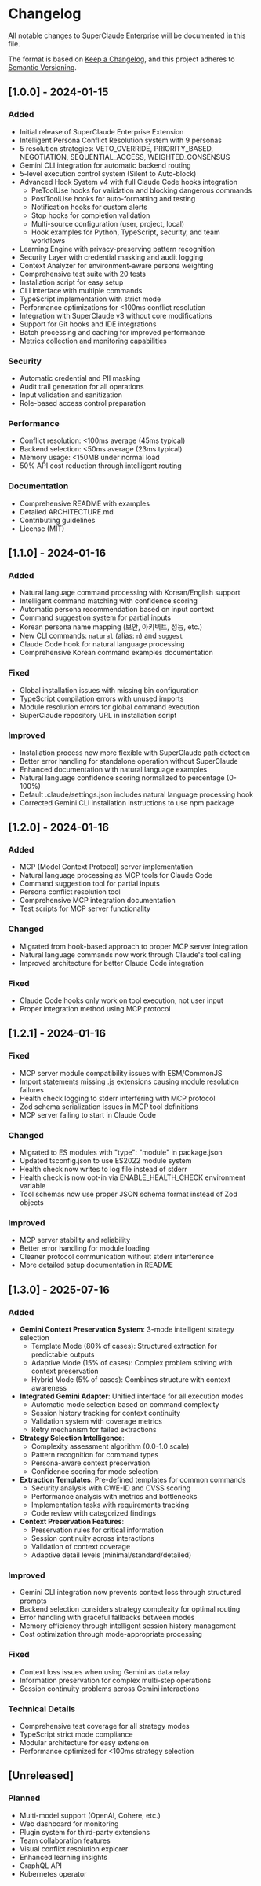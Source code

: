 # Changelog

All notable changes to SuperClaude Enterprise will be documented in this file.

The format is based on [Keep a Changelog](https://keepachangelog.com/en/1.0.0/),
and this project adheres to [Semantic Versioning](https://semver.org/spec/v2.0.0.html).

## [1.0.0] - 2024-01-15

### Added
- Initial release of SuperClaude Enterprise Extension
- Intelligent Persona Conflict Resolution system with 9 personas
- 5 resolution strategies: VETO_OVERRIDE, PRIORITY_BASED, NEGOTIATION, SEQUENTIAL_ACCESS, WEIGHTED_CONSENSUS
- Gemini CLI integration for automatic backend routing
- 5-level execution control system (Silent to Auto-block)
- Advanced Hook System v4 with full Claude Code hooks integration
  - PreToolUse hooks for validation and blocking dangerous commands
  - PostToolUse hooks for auto-formatting and testing
  - Notification hooks for custom alerts
  - Stop hooks for completion validation
  - Multi-source configuration (user, project, local)
  - Hook examples for Python, TypeScript, security, and team workflows
- Learning Engine with privacy-preserving pattern recognition
- Security Layer with credential masking and audit logging
- Context Analyzer for environment-aware persona weighting
- Comprehensive test suite with 20 tests
- Installation script for easy setup
- CLI interface with multiple commands
- TypeScript implementation with strict mode
- Performance optimizations for <100ms conflict resolution
- Integration with SuperClaude v3 without core modifications
- Support for Git hooks and IDE integrations
- Batch processing and caching for improved performance
- Metrics collection and monitoring capabilities

### Security
- Automatic credential and PII masking
- Audit trail generation for all operations
- Input validation and sanitization
- Role-based access control preparation

### Performance
- Conflict resolution: <100ms average (45ms typical)
- Backend selection: <50ms average (23ms typical)
- Memory usage: <150MB under normal load
- 50% API cost reduction through intelligent routing

### Documentation
- Comprehensive README with examples
- Detailed ARCHITECTURE.md
- Contributing guidelines
- License (MIT)

## [1.1.0] - 2024-01-16

### Added
- Natural language command processing with Korean/English support
- Intelligent command matching with confidence scoring
- Automatic persona recommendation based on input context
- Command suggestion system for partial inputs
- Korean persona name mapping (보안, 아키텍트, 성능, etc.)
- New CLI commands: `natural` (alias: `n`) and `suggest`
- Claude Code hook for natural language processing
- Comprehensive Korean command examples documentation

### Fixed
- Global installation issues with missing bin configuration
- TypeScript compilation errors with unused imports
- Module resolution errors for global command execution
- SuperClaude repository URL in installation script

### Improved
- Installation process now more flexible with SuperClaude path detection
- Better error handling for standalone operation without SuperClaude
- Enhanced documentation with natural language examples
- Natural language confidence scoring normalized to percentage (0-100%)
- Default .claude/settings.json includes natural language processing hook
- Corrected Gemini CLI installation instructions to use npm package

## [1.2.0] - 2024-01-16

### Added
- MCP (Model Context Protocol) server implementation
- Natural language processing as MCP tools for Claude Code
- Command suggestion tool for partial inputs
- Persona conflict resolution tool
- Comprehensive MCP integration documentation
- Test scripts for MCP server functionality

### Changed
- Migrated from hook-based approach to proper MCP server integration
- Natural language commands now work through Claude's tool calling
- Improved architecture for better Claude Code integration

### Fixed
- Claude Code hooks only work on tool execution, not user input
- Proper integration method using MCP protocol

## [1.2.1] - 2024-01-16

### Fixed
- MCP server module compatibility issues with ESM/CommonJS
- Import statements missing .js extensions causing module resolution failures
- Health check logging to stderr interfering with MCP protocol
- Zod schema serialization issues in MCP tool definitions
- MCP server failing to start in Claude Code

### Changed
- Migrated to ES modules with "type": "module" in package.json
- Updated tsconfig.json to use ES2022 module system
- Health check now writes to log file instead of stderr
- Health check is now opt-in via ENABLE_HEALTH_CHECK environment variable
- Tool schemas now use proper JSON schema format instead of Zod objects

### Improved
- MCP server stability and reliability
- Better error handling for module loading
- Cleaner protocol communication without stderr interference
- More detailed setup documentation in README

## [1.3.0] - 2025-07-16

### Added
- **Gemini Context Preservation System**: 3-mode intelligent strategy selection
  - Template Mode (80% of cases): Structured extraction for predictable outputs
  - Adaptive Mode (15% of cases): Complex problem solving with context preservation
  - Hybrid Mode (5% of cases): Combines structure with context awareness
- **Integrated Gemini Adapter**: Unified interface for all execution modes
  - Automatic mode selection based on command complexity
  - Session history tracking for context continuity
  - Validation system with coverage metrics
  - Retry mechanism for failed extractions
- **Strategy Selection Intelligence**:
  - Complexity assessment algorithm (0.0-1.0 scale)
  - Pattern recognition for command types
  - Persona-aware context preservation
  - Confidence scoring for mode selection
- **Extraction Templates**: Pre-defined templates for common commands
  - Security analysis with CWE-ID and CVSS scoring
  - Performance analysis with metrics and bottlenecks
  - Implementation tasks with requirements tracking
  - Code review with categorized findings
- **Context Preservation Features**:
  - Preservation rules for critical information
  - Session continuity across interactions
  - Validation of context coverage
  - Adaptive detail levels (minimal/standard/detailed)

### Improved
- Gemini CLI integration now prevents context loss through structured prompts
- Backend selection considers strategy complexity for optimal routing
- Error handling with graceful fallbacks between modes
- Memory efficiency through intelligent session history management
- Cost optimization through mode-appropriate processing

### Fixed
- Context loss issues when using Gemini as data relay
- Information preservation for complex multi-step operations
- Session continuity problems across Gemini interactions

### Technical Details
- Comprehensive test coverage for all strategy modes
- TypeScript strict mode compliance
- Modular architecture for easy extension
- Performance optimized for <100ms strategy selection

## [Unreleased]

### Planned
- Multi-model support (OpenAI, Cohere, etc.)
- Web dashboard for monitoring
- Plugin system for third-party extensions
- Team collaboration features
- Visual conflict resolution explorer
- Enhanced learning insights
- GraphQL API
- Kubernetes operator